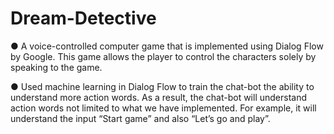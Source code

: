 # Dream-Detective

● A voice-controlled computer game that is implemented using Dialog Flow by Google. This
game allows the player to control the characters solely by speaking to the game.

● Used machine learning in Dialog Flow to train the chat-bot the ability to understand more
action words. As a result, the chat-bot will understand action words not limited to what we
have implemented. For example, it will understand the input “Start game” and also “Let’s go
and play”.
